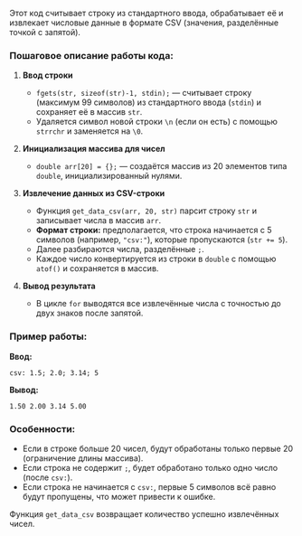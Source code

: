 Этот код считывает строку из стандартного ввода, обрабатывает её и извлекает числовые данные в формате CSV (значения, разделённые точкой с запятой).  

### Пошаговое описание работы кода:  

1. **Ввод строки**  
   - `fgets(str, sizeof(str)-1, stdin);` — считывает строку (максимум 99 символов) из стандартного ввода (`stdin`) и сохраняет её в массив `str`.  
   - Удаляется символ новой строки `\n` (если он есть) с помощью `strrchr` и заменяется на `\0`.  

2. **Инициализация массива для чисел**  
   - `double arr[20] = {};` — создаётся массив из 20 элементов типа `double`, инициализированный нулями.  

3. **Извлечение данных из CSV-строки**  
   - Функция `get_data_csv(arr, 20, str)` парсит строку `str` и записывает числа в массив `arr`.  
   - **Формат строки:** предполагается, что строка начинается с 5 символов (например, `"csv:"`), которые пропускаются (`str += 5`).  
   - Далее разбираются числа, разделённые `;`.  
   - Каждое число конвертируется из строки в `double` с помощью `atof()` и сохраняется в массив.  

4. **Вывод результата**  
   - В цикле `for` выводятся все извлечённые числа с точностью до двух знаков после запятой.  

### Пример работы:  
**Ввод:**  
```
csv: 1.5; 2.0; 3.14; 5
```  
**Вывод:**  
```
1.50 2.00 3.14 5.00
```  

### Особенности:  
- Если в строке больше 20 чисел, будут обработаны только первые 20 (ограничение длины массива).  
- Если строка не содержит `;`, будет обработано только одно число (после `csv:`).  
- Если строка не начинается с `csv:`, первые 5 символов всё равно будут пропущены, что может привести к ошибке.  

Функция `get_data_csv` возвращает количество успешно извлечённых чисел.